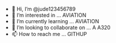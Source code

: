 - 👋 Hi, I’m @jude123456789
- 👀 I’m interested in ... AVIATION
- 🌱 I’m currently learning ... AVIATION  
- 💞️ I’m looking to collaborate on ...  A A320 
- 📫 How to reach me ... GITHUP

<!---
jude123456789/jude123456789 is a ✨ special ✨ repository because its `README.md` (this file) appears on your GitHub profile.
You can click the Preview link to take a look at your changes.
--->
